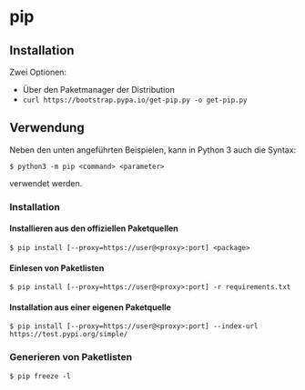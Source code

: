 # pip

## Installation
Zwei Optionen:
- Über den Paketmanager der Distribution
- ``curl https://bootstrap.pypa.io/get-pip.py -o get-pip.py``

## Verwendung
Neben den unten angeführten Beispielen, kann in Python 3 auch die Syntax:
```
$ python3 -m pip <command> <parameter>
```
verwendet werden.

### Installation
#### Installieren aus den offiziellen Paketquellen
```
$ pip install [--proxy=https://user@<proxy>:port] <package>
```

#### Einlesen von Paketlisten
```
$ pip install [--proxy=https://user@<proxy>:port] -r requirements.txt
```

#### Installation aus einer eigenen Paketquelle
```
$ pip install [--proxy=https://user@<proxy>:port] --index-url https://test.pypi.org/simple/
```

### Generieren von Paketlisten
```
$ pip freeze -l
```
